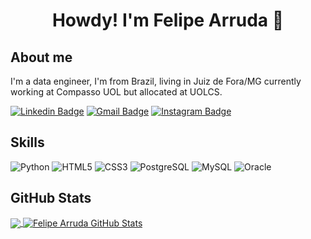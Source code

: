 <h1 align='center'>
  Howdy! I'm Felipe Arruda 🤠
</h1>

## About me

<p align='left'>
  I'm a data engineer, I'm from Brazil, living in Juiz de Fora/MG currently working at Compasso UOL but allocated at UOLCS.
</p>

[![Linkedin Badge](https://img.shields.io/badge/-fearruda-blue?style=flat-square&logo=Linkedin&logoColor=white&link=https://www.linkedin.com/in/fearruda/)](https://www.linkedin.com/in/fearruda/)
[![Gmail Badge](https://img.shields.io/badge/-Gmail-c14438?style=flat-square&logo=Gmail&logoColor=white&link=mailto:felipearrudajf@gmail.com)](mailto:felipearrudajf@gmail.com)
[![Instagram Badge](https://img.shields.io/badge/-felipearrudaa-purple?style=flat-square&logo=instagram&logoColor=white&link=https://www.instagram.com/felipearrudaa/?hl=pt-br)](https://instagram.com/felipearrudaa)

## Skills 

![Python](https://img.shields.io/badge/-Python-black?style=flat-square&logo=Python)
![HTML5](https://img.shields.io/badge/-HTML5-E34F26?style=flat-square&logo=html5&logoColor=white)
![CSS3](https://img.shields.io/badge/-CSS3-1572B6?style=flat-square&logo=css3)
![PostgreSQL](https://img.shields.io/badge/-PostgreSQL-336791?style=flat-square&logo=postgresql)
![MySQL](https://img.shields.io/badge/-MySQL-black?style=flat-square&logo=mysql)
![Oracle](https://img.shields.io/badge/-Oracle-red?style=flat-square&logo=oracle)


## GitHub Stats

<a href="https://github.com/FelipeArruda/FelipeArruda">
  <img align="center" src="https://github-readme-stats.vercel.app/api/top-langs/?username=FelipeArruda&hide=java,html,tex&title_color=ffffff&text_color=c9cacc&icon_color=2bbc8a&bg_color=1d1f21&langs_count=3" />
</a>
<a href="https://github.com/FelipeArruda/FelipeArruda">
  <img align="center" src="https://github-readme-stats.vercel.app/api?username=FelipeArruda&show_icons=true&line_height=27&count_private=true&title_color=ffffff&text_color=c9cacc&icon_color=2bbc8a&bg_color=1d1f21" alt="Felipe Arruda GitHub Stats" />
</a>

